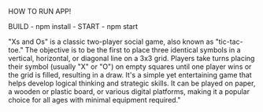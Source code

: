 

HOW TO RUN APP!

BUILD - npm install - START - npm start

"Xs and Os" is a classic two-player social game, also known as "tic-tac-toe." The objective is to be the first to place three identical symbols in a vertical, horizontal, or diagonal line on a 3x3 grid. Players take turns placing their symbol (usually "X" or "O") on empty squares until one player wins or the grid is filled, resulting in a draw. It's a simple yet entertaining game that helps develop logical thinking and strategic skills. It can be played on paper, a wooden or plastic board, or various digital platforms, making it a popular choice for all ages with minimal equipment required."

